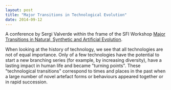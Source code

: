 ```yaml
---
layout: post
title: "Major Transitions in Technological Evolution"
date: 2014-09-12
---
```


A conference by Sergi Valverde within the frame of the SFI Workshop [Major Transitions in Natural, Synthetic and Artificial Evolution](http://www.santafe.edu/gevent/detail/science/1917/).

When looking at the history of technology, we see that all technologies are not of equal
importance.  Only of a few technologies have the potential to start a new branching series 
(for example, by increasing diversity), have a lasting impact in human life and became 
"turning points". These  "technological transitions" correspond to times and places in 
the past when a large number of novel artefact forms or behaviours appeared 
together or in rapid succession. 

